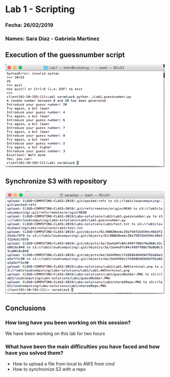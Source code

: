 # Lab 1 - Scripting
### Fecha: 26/02/2019
### Names: Sara Díaz - Gabriela Martinez

## Execution of the guessnumber script 
![Program Execution](Lab1.AWSterminal.png)

## Synchronize S3 with repository 
![S3 sync](Lab1.S3Bucket.png)

## Conclusions
### How long have you been working on this session? 
We have been working on this lab for two hours
### What have been the main difficulties you have faced and how have you solved them? 
* How to upload a file from local to AWS from cmd
* How to synchronize S3 with a repo


